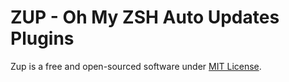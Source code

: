 # ZUP - Oh My ZSH Auto Updates Plugins

Zup is a free and open-sourced software under [MIT License](LICENSE).
